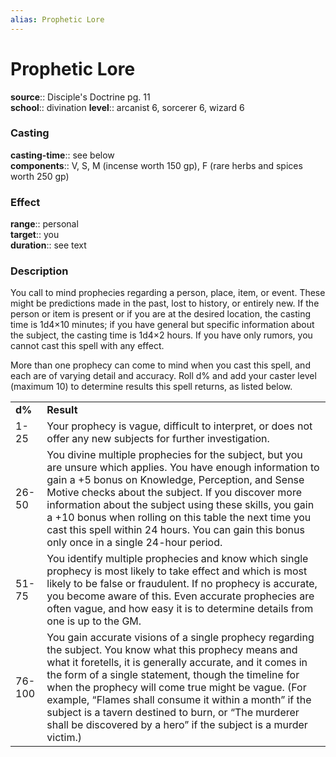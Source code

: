 ```yaml
---
alias: Prophetic Lore
---
```


# Prophetic Lore 

**source**:: Disciple's Doctrine pg. 11  
**school**:: divination
**level**:: arcanist 6, sorcerer 6, wizard 6

### Casting 

**casting-time**:: see below  
**components**:: V, S, M (incense worth 150 gp), F (rare herbs and spices worth 250 gp)

### Effect 

**range**:: personal  
**target**:: you  
**duration**:: see text

### Description 

You call to mind prophecies regarding a person, place, item, or event. These might be predictions made in the past, lost to history, or entirely new. If the person or item is present or if you are at the desired location, the casting time is 1d4×10 minutes; if you have general but specific information about the subject, the casting time is 1d4×2 hours. If you have only rumors, you cannot cast this spell with any effect.  
  
More than one prophecy can come to mind when you cast this spell, and each are of varying detail and accuracy. Roll d% and add your caster level (maximum 10) to determine results this spell returns, as listed below.

|        |                                                                                                                                                                                                                                                                                                                                                                                                                                                                           |
|--------|---------------------------------------------------------------------------------------------------------------------------------------------------------------------------------------------------------------------------------------------------------------------------------------------------------------------------------------------------------------------------------------------------------------------------------------------------------------------------|
| **d%** | **Result**                                                                                                                                                                                                                                                                                                                                                                                                                                                                |
| 1-25   | Your prophecy is vague, difficult to interpret, or does not offer any new subjects for further investigation.                                                                                                                                                                                                                                                                                                                                                             |
| 26-50  | You divine multiple prophecies for the subject, but you are unsure which applies. You have enough information to gain a +5 bonus on Knowledge, Perception, and Sense Motive checks about the subject. If you discover more information about the subject using these skills, you gain a +10 bonus when rolling on this table the next time you cast this spell within 24 hours. You can gain this bonus only once in a single 24-hour period.                             |
| 51-75  | You identify multiple prophecies and know which single prophecy is most likely to take effect and which is most likely to be false or fraudulent. If no prophecy is accurate, you become aware of this. Even accurate prophecies are often vague, and how easy it is to determine details from one is up to the GM.                                                                                                                                                       |
| 76-100 | You gain accurate visions of a single prophecy regarding the subject. You know what this prophecy means and what it foretells, it is generally accurate, and it comes in the form of a single statement, though the timeline for when the prophecy will come true might be vague. (For example, “Flames shall consume it within a month” if the subject is a tavern destined to burn, or “The murderer shall be discovered by a hero” if the subject is a murder victim.) |
